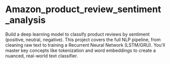 # Amazon_product_review_sentiment_analysis
Build a deep learning model to classify product reviews by sentiment (positive, neutral, negative). This project covers the full NLP pipeline, from cleaning raw text to training a Recurrent Neural Network (LSTM/GRU). You'll master key concepts like tokenization and word embeddings to create a nuanced, real-world text classifier.
